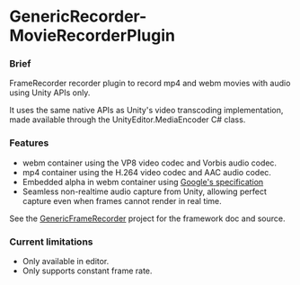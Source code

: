 # GenericRecorder-MovieRecorderPlugin

### Brief

FrameRecorder recorder plugin to record mp4 and webm movies with audio using Unity APIs only.

It uses the same native APIs as Unity's video transcoding implementation, made available through the UnityEditor.MediaEncoder C# class.

### Features

* webm container using the VP8 video codec and Vorbis audio codec.
* mp4 container using the H.264 video codec and AAC audio codec.
* Embedded alpha in webm container using [Google's specification](http://wiki.webmproject.org/alpha-channel)
* Seamless non-realtime audio capture from Unity, allowing perfect capture even when frames cannot render in real time.

See the [GenericFrameRecorder](https://github.com/Unity-Technologies/GenericFrameRecorder) project for the framework doc and source.

### Current limitations

* Only available in editor.
* Only supports constant frame rate.